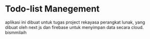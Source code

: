 # Todo-list Manegement

aplikasi ini dibuat untuk tugas project rekayasa perangkat lunak, yang dibuat oleh next js dan firebase untuk menyimpan data secara cloud. bismmilaih 

